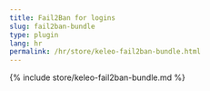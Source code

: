 ```yaml
---
title: Fail2Ban for logins
slug: fail2ban-bundle
type: plugin
lang: hr
permalink: /hr/store/keleo-fail2ban-bundle.html
---
```


{% include store/keleo-fail2ban-bundle.md %}

